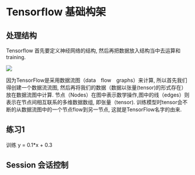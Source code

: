# Tensorflow 基础构架

## 处理结构

Tensorflow 首先要定义神经网络的结构, 然后再把数据放入结构当中去运算和 training.

![](https://www.tensorflow.org/images/tensors_flowing.gif)

因为TensorFlow是采用数据流图（data　flow　graphs）来计算, 所以首先我们得创建一个数据流流图, 然后再将我们的数据（数据以张量(tensor)的形式存在）放在数据流图中计算. 节点（Nodes）在图中表示数学操作,图中的线（edges）则表示在节点间相互联系的多维数据数组, 即张量（tensor). 训练模型时tensor会不断的从数据流图中的一个节点flow到另一节点, 这就是TensorFlow名字的由来.

## 练习1

训练 y = 0.1*x + 0.3

## Session 会话控制

